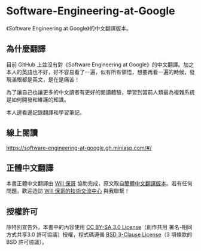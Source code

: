 # Software-Engineering-at-Google

《Software Engineering at Google》的中文翻譯版本。

## 為什麼翻譯

目前 GitHub 上並沒有對《Software Engineering at Google》的中文翻譯。加之本人的英語也不好，好不容易看了一遍，似有所有領悟，想要再看一遍的時候，發現滿眼都是英文，是在是痛苦！    

為了讓自己也讓更多的中文讀者有更好的閱讀體驗，學習到當前人類最為複雜系統是如何開發和維護的知識。    

本人邊看邊記錄翻譯和學習筆記。  

## 線上閱讀

https://software-engineering-at-google.gh.miniasp.com/#/

## 正體中文翻譯

本書正體中文翻譯由 [Will 保哥](http://blog.miniasp.com/) 協助完成，原文取自[簡體中文翻譯版本](https://github.com/qiangmzsx/Software-Engineering-at-Google)。若有任何問題，歡迎造訪 [Will 保哥的技術交流中心](https://www.facebook.com/will.fans) 與我聯繫！

## 授權許可

除特別宣告外，本書中的內容使用 [CC BY-SA 3.0 License](http://creativecommons.org/licenses/by-sa/3.0/)（創作共用 署名-相同方式共享3.0 許可協議）授權，程式碼遵循 [BSD 3-Clause License](https://github.com/astaxie/build-web-application-with-golang/blob/master/LICENSE.md)（3 項條款的 BSD 許可協議）。
